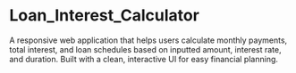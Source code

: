 # Loan_Interest_Calculator
A responsive web application that helps users calculate monthly payments, total interest, and loan schedules based on inputted amount, interest rate, and duration. Built with a clean, interactive UI for easy financial planning.
